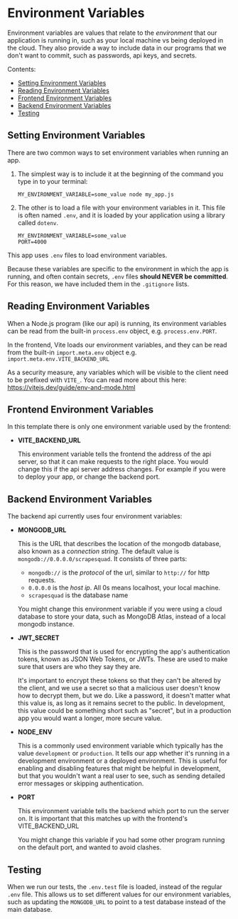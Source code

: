 # Environment Variables

Environment variables are values that relate to the _environment_ that our
application is running in, such as your local machine vs being deployed in the
cloud. They also provide a way to include data in our programs that we don't
want to commit, such as passwords, api keys, and secrets.

Contents:

- [Setting Environment Variables](#setting-environment-variables)
- [Reading Environment Variables](#reading-environment-variables)
- [Frontend Environment Variables](#frontend-environment-variables)
- [Backend Environment Variables](#backend-environment-variables)
- [Testing](#testing-environment-variables)

## Setting Environment Variables

There are two common ways to set environment variables when running an app.

1. The simplest way is to include it at the beginning of the command you type in
   to your terminal:

   ```
   MY_ENVIRONMENT_VARIABLE=some_value node my_app.js
   ```

2. The other is to load a file with your environment variables in it. This file
   is often named `.env`, and it is loaded by your application using a library
   called `dotenv`.

   ```
   MY_ENVIRONMENT_VARIABLE=some_value
   PORT=4000
   ```

This app uses `.env` files to load environment variables.

Because these variables are specific to the environment in which the app is
running, and often contain secrets, `.env` files **should NEVER be committed**.
For this reason, we have included them in the `.gitignore` lists.

## Reading Environment Variables

When a Node.js program (like our api) is running, its environment variables can
be read from the built-in `process.env` object, e.g. `process.env.PORT`.

In the frontend, Vite loads our environment variables, and they can be read from
the built-in `import.meta.env` object e.g. `import.meta.env.VITE_BACKEND_URL`

As a security measure, any variables which will be visible to the client need to
be prefixed with `VITE_`. You can read more about this here:
https://vitejs.dev/guide/env-and-mode.html

## Frontend Environment Variables

In this template there is only one environment variable used by the frontend:

- **VITE_BACKEND_URL**

  This environment variable tells the frontend the address of the api server, so
  that it can make requests to the right place. You would change this if the api
  server address changes. For example if you were to deploy your app, or change
  the backend port.

## Backend Environment Variables

The backend api currently uses four environment variables:

- **MONGODB_URL**

  This is the URL that describes the location of the mongodb database, also
  known as a _connection string_. The default value is
  `mongodb://0.0.0.0/scrapesquad`. It consists of three parts:

  - `mongodb://` is the _protocol_ of the url, similar to `http://` for http
    requests.
  - `0.0.0.0` is the _host ip_. All 0s means localhost, your local machine.
  - `scrapesquad` is the database name

  You might change this environment variable if you were using a cloud database
  to store your data, such as MongoDB Atlas, instead of a local mongodb
  instance.

- **JWT_SECRET**

  This is the password that is used for encrypting the app's authentication
  tokens, known as JSON Web Tokens, or JWTs. These are used to make sure that
  users are who they say they are.

  It's important to encrypt these tokens so that they can't be altered by the
  client, and we use a secret so that a malicious user doesn't know how to
  decrypt them, but we do. Like a password, it doesn't matter what this value
  is, as long as it remains secret to the public. In development, this value
  could be something short such as "secret", but in a production app you would
  want a longer, more secure value.

- **NODE_ENV**

  This is a commonly used environment variable which typically has the value
  `development` or `production`. It tells our app whether it's running in a
  development environment or a deployed environment. This is useful for enabling
  and disabling features that might be helpful in development, but that you
  wouldn't want a real user to see, such as sending detailed error messages or
  skipping authentication.

- **PORT**

  This environment variable tells the backend which port to run the server on.
  It is important that this matches up with the frontend's VITE_BACKEND_URL

  You might change this variable if you had some other program running on the
  default port, and wanted to avoid clashes.

## Testing

When we run our tests, the `.env.test` file is loaded, instead of the regular
`.env` file. This allows us to set different values for our environment
variables, such as updating the `MONGODB_URL` to point to a test database
instead of the main database.
